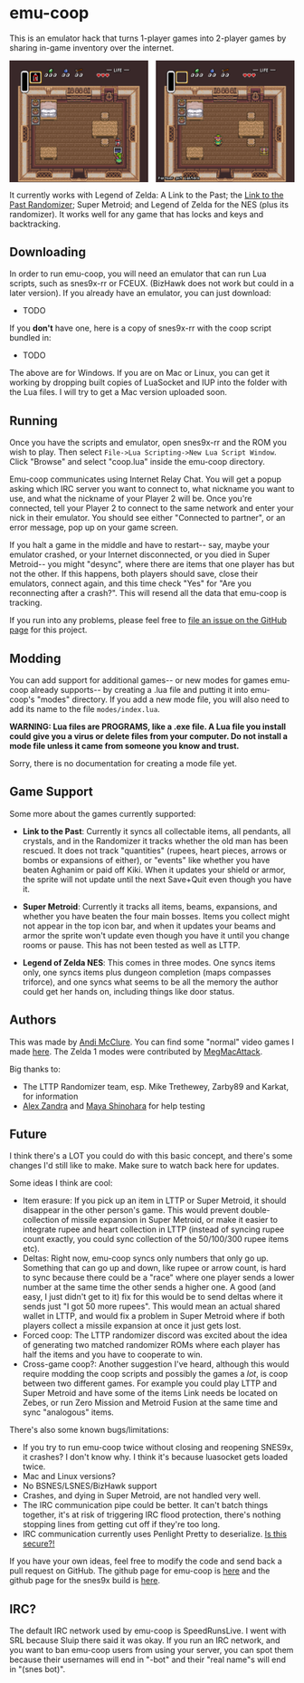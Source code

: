 # emu-coop

This is an emulator hack that turns 1-player games into 2-player games by sharing in-game inventory over the internet.

<img align=center src="lantern.png" />

It currently works with Legend of Zelda: A Link to the Past; the [Link to the Past Randomizer](http://vt.alttp.run/randomizer); Super Metroid; and Legend of Zelda for the NES (plus its randomizer). It works well for any game that has locks and keys and backtracking.

## Downloading

In order to run emu-coop, you will need an emulator that can run Lua scripts, such as snes9x-rr or FCEUX. (BizHawk does not work but could in a later version). If you already have an emulator, you can just download:

* TODO

If you **don't** have one, here is a copy of snes9x-rr with the coop script bundled in:

* TODO

The above are for Windows. If you are on Mac or Linux, you can get it working by dropping built copies of LuaSocket and IUP into the folder with the Lua files. I will try to get a Mac version uploaded soon.

## Running

Once you have the scripts and emulator, open snes9x-rr and the ROM you wish to play. Then select `File->Lua Scripting->New Lua Script Window`. Click "Browse" and select "coop.lua" inside the emu-coop directory.

Emu-coop communicates using Internet Relay Chat. You will get a popup asking which IRC server you want to connect to, what nickname you want to use, and what the nickname of your Player 2 will be. Once you're connected, tell your Player 2 to connect to the same network and enter your nick in their emulator. You should see either "Connected to partner", or an error message, pop up on your game screen.

If you halt a game in the middle and have to restart-- say, maybe your emulator crashed, or your Internet disconnected, or you died in Super Metroid-- you might "desync", where there are items that one player has but not the other. If this happens, both players should save, close their emulators, connect again, and this time check "Yes" for "Are you reconnecting after a crash?". This will resend all the data that emu-coop is tracking.

If you run into any problems, please feel free to [file an issue on the GitHub page](https://github.com/mcclure/emu-coop/issues) for this project.

## Modding

You can add support for additional games-- or new modes for games emu-coop already supports-- by creating a .lua file and putting it into emu-coop's "modes" directory. If you add a new mode file, you will also need to add its name to the file `modes/index.lua`.

**WARNING: Lua files are PROGRAMS, like a .exe file. A Lua file you install could give you a virus or delete files from your computer. Do not install a mode file unless it came from someone you know and trust.** 

Sorry, there is no documentation for creating a mode file yet.

## Game Support

Some more about the games currently supported:

* **Link to the Past**: Currently it syncs all collectable items, all pendants, all crystals, and in the Randomizer it tracks whether the old man has been rescued. It does not track "quantities" (rupees, heart pieces, arrows or bombs or expansions of either), or "events" like whether you have beaten Aghanim or paid off Kiki. When it updates your shield or armor, the sprite will not update until the next Save+Quit even though you have it.

* **Super Metroid**: Currently it tracks all items, beams, expansions, and whether you have beaten the four main bosses. Items you collect might not appear in the top icon bar, and when it updates your beams and armor the sprite won't update even though you have it until you change rooms or pause. This has not been tested as well as LTTP. 

* **Legend of Zelda NES**: This comes in three modes. One syncs items only, one syncs items plus dungeon completion (maps compasses triforce), and one syncs what seems to be all the memory the author could get her hands on, including things like door status.

## Authors

This was made by [Andi McClure](mailto:andi.m.mcclure@gmail.com). You can find some "normal" video games I made [here](http://runhello.com). The Zelda 1 modes were contributed by [MegMacAttack](https://twitter.com/megmacstreams).

Big thanks to:
* The LTTP Randomizer team, esp. Mike Trethewey, Zarby89 and Karkat, for information
* [Alex Zandra](https://twitter.com/zandravandra) and [Maya Shinohara](https://twitter.com/MothBooty) for help testing

## Future

I think there's a LOT you could do with this basic concept, and there's some changes I'd still like to make. Make sure to watch back here for updates.

Some ideas I think are cool:

* Item erasure: If you pick up an item in LTTP or Super Metroid, it should disappear in the other person's game. This would prevent double-collection of missile expansion in Super Metroid, or make it easier to integrate rupee and heart collection in LTTP (instead of syncing rupee count exactly, you could sync collection of the 50/100/300 rupee items etc). 
* Deltas: Right now, emu-coop syncs only numbers that only go up. Something that can go up and down, like rupee or arrow count, is hard to sync because there could be a "race" where one player sends a lower number at the same time the other sends a higher one. A good (and easy, I just didn't get to it) fix for this would be to send deltas where it sends just "I got 50 more rupees". This would mean an actual shared wallet in LTTP, and would fix a problem in Super Metroid where if both players collect a missile expansion at once it just gets lost.
* Forced coop: The LTTP randomizer discord was excited about the idea of generating two matched randomizer ROMs where each player has half the items and you have to cooperate to win.
* Cross-game coop?: Another suggestion I've heard, although this would require modding the coop scripts and possibly the games a *lot*, is coop between two different games. For example you could play LTTP and Super Metroid and have some of the items Link needs be located on Zebes, or run Zero Mission and Metroid Fusion at the same time and sync "analogous" items.

There's also some known bugs/limitations:

* If you try to run emu-coop twice without closing and reopening SNES9x, it crashes? I don't know why. I think it's because luasocket gets loaded twice.
* Mac and Linux versions?
* No BSNES/LSNES/BizHawk support
* Crashes, and dying in Super Metroid, are not handled very well.
* The IRC communication pipe could be better. It can't batch things together, it's at risk of triggering IRC flood protection, there's nothing stopping lines from getting cut off if they're too long.
* IRC communication currently uses Penlight Pretty to deserialize. [Is this secure?!](https://github.com/mcclure/emu-coop/blob/stable/pl/pretty.lua#L69)

If you have your own ideas, feel free to modify the code and send back a pull request on GitHub. The github page for emu-coop is [here](https://github.com/mcclure/emu-coop) and the github page for the snes9x build is [here](https://github.com/mcclure/snes9x-coop).

## IRC?

The default IRC network used by emu-coop is SpeedRunsLive. I went with SRL because Sluip there said it was okay. If you run an IRC network, and you want to ban emu-coop users from using your server, you can spot them because their usernames will end in "-bot" and their "real name"s will end in "(snes bot)".
